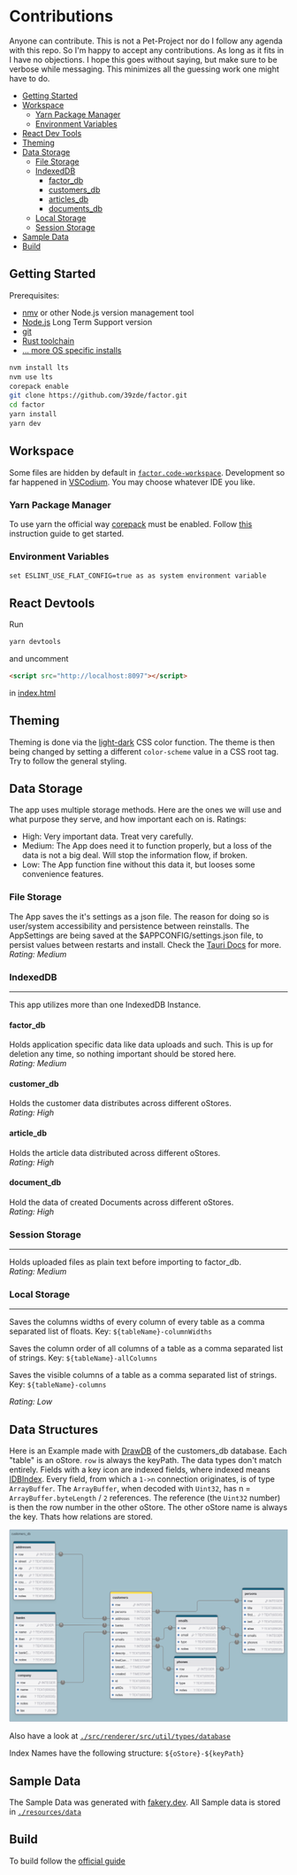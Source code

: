# Contributions

Anyone can contribute. This is not a Pet-Project nor do I follow any agenda with this repo. So I'm happy to accept any contributions. As long as it fits in I have no objections. I hope this goes without saying, but make sure to be verbose while messaging. This minimizes all the guessing work one might have to do.

- [Getting Started](#getting-started)
- [Workspace](#workspace)
	- [Yarn Package Manager](#yarn-package-manager)
	- [Environment Variables](#environment-variables)
- [React Dev Tools](#react-devtools)
- [Theming](#theming)
- [Data Storage](#data-storage)
	- [File Storage](#file-storage)
	- [IndexedDB](#indexeddb)
		- [factor_db](#factor_db)
  		- [customers_db](#customers_db)
  		- [articles_db](#articles_db)
  		- [documents_db](#documents_db)
	- [Local Storage](#local-storage)
	- [Session Storage](#session-storage)
- [Sample Data](#sample-data)
- [Build](#build)

## Getting Started

Prerequisites:
- [nmv](https://www.freecodecamp.org/news/node-version-manager-nvm-install-guide/) or other Node.js version management tool
- [Node.js](https://nodejs.org/en) Long Term Support version
- [git](https://git-scm.com/)
- [Rust toolchain](https://www.rust-lang.org/learn/get-started)
- [... more OS specific installs](https://v2.tauri.app/start/prerequisites/)

```bash
nvm install lts
nvm use lts
corepack enable
git clone https://github.com/39zde/factor.git
cd factor
yarn install
yarn dev
```

## Workspace

Some files are hidden by default in [`factor.code-workspace`](./factor.code-workspace). Development so far happened in [VSCodium](https://github.com/VSCodium/vscodium). You may choose whatever IDE you like.

 ### Yarn Package Manager

To use yarn the official way [corepack](https://nodejs.org/api/corepack.html) must be enabled. Follow [this](https://yarnpkg.com/getting-started/install) instruction guide to get started.

 ### Environment Variables
	set ESLINT_USE_FLAT_CONFIG=true as as system environment variable

## React Devtools

Run
```bash
yarn devtools
```
and uncomment
```html
<script src="http://localhost:8097"></script>
```
in [index.html](./src/renderer/index.html)

## Theming

Theming is done via the [light-dark](https://developer.mozilla.org/en-US/docs/Web/CSS/color_value/light-dark) CSS color function. The theme is then being changed by setting a different `color-scheme` value in a CSS root tag. Try to follow the general styling.


## Data Storage

The app uses multiple storage methods. Here are the ones we will use and what purpose they serve, and how important each on is.
Ratings:
 - High: Very important data. Treat very carefully.
 - Medium: The App does need it to function properly, but a loss of the data is not a big deal. Will stop the information flow, if broken.
 - Low: The App function fine without this data it, but looses some convenience features.

 ### File Storage

  The App saves the it's settings as a json file. The reason for doing so is user/system accessibility and persistence between reinstalls. The AppSettings are being saved at the $APPCONFIG/settings.json file, to persist values between restarts and install. Check the [Tauri Docs](https://v2.tauri.app/reference/javascript/fs/) for more.<br>
  _Rating: Medium_

 ### IndexedDB
 ---
  This app utilizes more than one IndexedDB Instance.

  #### factor_db

   Holds application specific data like data uploads and such. This is up for deletion any time, so nothing important should be stored here.<br>
   _Rating: Medium_

  #### customer_db

   Holds the customer data distributes across different oStores.<br>
   _Rating: High_

  #### article_db

   Holds the article data distributed across different oStores.<br>
   _Rating: High_

  #### document_db

   Hold the data of created Documents across different oStores.<br>
   _Rating: High_

 ### Session Storage
 ---
  Holds uploaded files as plain text before importing to factor_db.<br>
  _Rating: Medium_

 ### Local Storage
 ---

  Saves the columns widths of every column of every table as a comma separated list of floats. Key: `${tableName}-columnWidths`

  Saves the column order of all columns of a table as a comma separated list of strings. Key: `${tableName}-allColumns`

  Saves the visible columns of a table as a comma separated list of strings. Key: `${tableName}-columns`

  _Rating: Low_

## Data Structures

 Here is an Example made with [DrawDB](https://github.com/drawdb-io/drawdb) of the customers_db database. Each "table" is an oStore. `row` is always the keyPath.  The data types don't match entirely. Fields with a key icon are indexed fields, where indexed means [IDBIndex](https://developer.mozilla.org/en-US/docs/Web/API/IDBIndex). Every field, from which a `1->n` connection originates, is of type `ArrayBuffer`. The `ArrayBuffer`, when decoded with `Uint32`, has n = `ArrayBuffer.byteLength` / `2` references. The reference (the `Uint32` number) is then the row number in the other oStore. The other oStore name is always the key. Thats how relations are stored.

 ![customers_db](./resources/img/customers_db.png)

 Also have a look at [`./src/renderer/src/util/types/database`](./src/renderer/src/util/types/database/)

Index Names have the following structure:
`${oStore}-${keyPath}`


## Sample Data

 The Sample Data was generated with [fakery.dev](https://fakery.dev/). All Sample data is stored in [`./resources/data`](./resources/data)


## Build

To build follow the [official guide](https://www.electronjs.org/docs/latest/development/build-instructions-gn)
